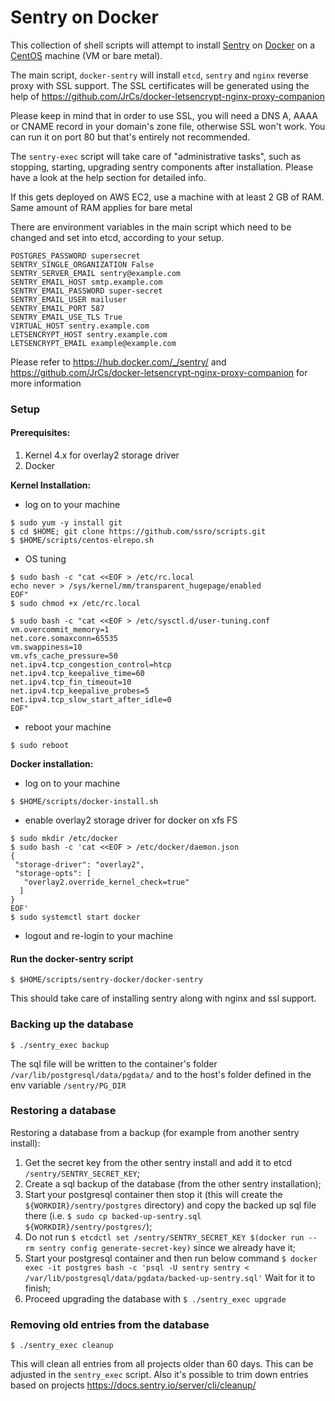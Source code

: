 # Sentry on Docker

This collection of shell scripts will attempt to install [Sentry](https://sentry.io/welcome/) on [Docker](https://www.docker.com/) on a [CentOS](https://www.centos.org/) machine (VM or bare metal).

The main script, `docker-sentry` will install `etcd`, `sentry` and `nginx` reverse proxy with SSL support. The SSL certificates will be generated using the help of  https://github.com/JrCs/docker-letsencrypt-nginx-proxy-companion

Please keep in mind that in order to use SSL, you will need a DNS A, AAAA or CNAME record in your domain's zone file, otherwise SSL won't work. You can run it on port 80 but that's entirely not recommended.

The `sentry-exec` script will take care of "administrative tasks", such as stopping, starting, upgrading sentry components after installation. Please have a look at the help section for detailed info.

If this gets deployed on AWS EC2, use a machine with at least 2 GB of RAM. Same amount of RAM applies for bare metal

There are environment variables in the main script which need to be changed and set into etcd, according to your setup.

```
POSTGRES_PASSWORD supersecret
SENTRY_SINGLE_ORGANIZATION False
SENTRY_SERVER_EMAIL sentry@example.com
SENTRY_EMAIL_HOST smtp.example.com
SENTRY_EMAIL_PASSWORD super-secret
SENTRY_EMAIL_USER mailuser
SENTRY_EMAIL_PORT 587
SENTRY_EMAIL_USE_TLS True
VIRTUAL_HOST sentry.example.com
LETSENCRYPT_HOST sentry.example.com
LETSENCRYPT_EMAIL example@example.com
```

Please refer to https://hub.docker.com/_/sentry/ and https://github.com/JrCs/docker-letsencrypt-nginx-proxy-companion for more information

### Setup

#### Prerequisites:

1. Kernel 4.x for overlay2 storage driver
2. Docker

**Kernel Installation:**

- log on to your machine

```
$ sudo yum -y install git
$ cd $HOME; git clone https://github.com/ssro/scripts.git
$ $HOME/scripts/centos-elrepo.sh
```
- OS tuning

```
$ sudo bash -c "cat <<EOF > /etc/rc.local
echo never > /sys/kernel/mm/transparent_hugepage/enabled
EOF"
$ sudo chmod +x /etc/rc.local

$ sudo bash -c "cat <<EOF > /etc/sysctl.d/user-tuning.conf
vm.overcommit_memory=1
net.core.somaxconn=65535
vm.swappiness=10
vm.vfs_cache_pressure=50
net.ipv4.tcp_congestion_control=htcp
net.ipv4.tcp_keepalive_time=60
net.ipv4.tcp_fin_timeout=10
net.ipv4.tcp_keepalive_probes=5
net.ipv4.tcp_slow_start_after_idle=0
EOF"

```

- reboot your machine

`$ sudo reboot`

**Docker installation:**

- log on to your machine

`$ $HOME/scripts/docker-install.sh`

- enable overlay2 storage driver for docker on xfs FS
```
$ sudo mkdir /etc/docker
$ sudo bash -c 'cat <<EOF > /etc/docker/daemon.json
{
 "storage-driver": "overlay2",
 "storage-opts": [
   "overlay2.override_kernel_check=true"
  ]
}
EOF'
$ sudo systemctl start docker
```

- logout and re-login to your machine

#### Run the docker-sentry script

`$ $HOME/scripts/sentry-docker/docker-sentry`

This should take care of installing sentry along with nginx and ssl support.


### Backing up the database
`$ ./sentry_exec backup`

The sql file will be written to the container's folder `/var/lib/postgresql/data/pgdata/`
and to the host's folder defined in the env variable `/sentry/PG_DIR`

### Restoring a database

Restoring a database from a backup (for example from another sentry install):
1. Get the secret key from the other sentry install and add it to etcd `/sentry/SENTRY_SECRET_KEY`;
2. Create a sql backup of the database (from the other sentry installation);
3. Start your postgresql container then stop it (this will create the `${WORKDIR}/sentry/postgres` directory) and copy the backed up sql file there (i.e. `$ sudo cp backed-up-sentry.sql ${WORKDIR}/sentry/postgres/`);
4. Do not run `$ etcdctl set /sentry/SENTRY_SECRET_KEY $(docker run --rm sentry config generate-secret-key)`
since we already have it;
5. Start your postgresql container and then run below command
`$ docker exec -it postgres bash -c 'psql -U sentry sentry < /var/lib/postgresql/data/pgdata/backed-up-sentry.sql'`
Wait for it to finish;
6. Proceed upgrading the database with `$ ./sentry_exec upgrade`

### Removing old entries from the database

`$ ./sentry_exec cleanup`

This will clean all entries from all projects older than 60 days. This can be adjusted in the `sentry_exec` script.
Also it's possible to trim down entries based on projects https://docs.sentry.io/server/cli/cleanup/
